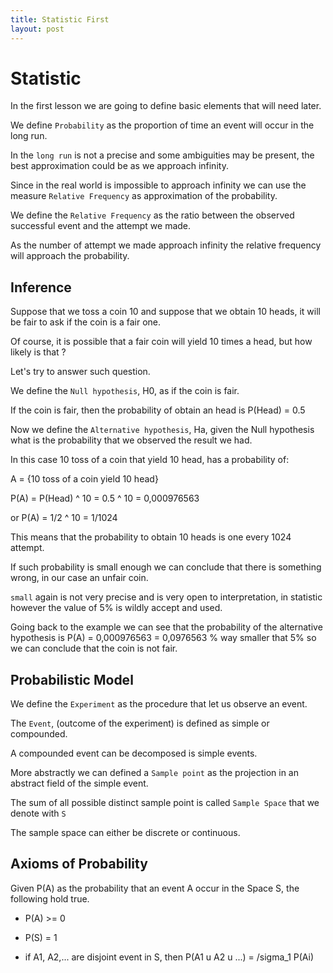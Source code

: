 ```yaml
---
title: Statistic First
layout: post
---
```


# Statistic

In the first lesson we are going to define basic elements that will need later.

We define `Probability` as the proportion of time an event will occur in the long run.

In the `long run` is not a precise and some ambiguities may be present, the best approximation could be as we approach infinity.

Since in the real world is impossible to approach infinity we can use the measure `Relative Frequency` as approximation of the probability.

We define the `Relative Frequency` as the ratio between the observed successful event and the attempt we made.

As the number of attempt we made approach infinity the relative frequency will approach the probability.

## Inference

Suppose that we toss a coin 10 and suppose that we obtain 10 heads, it will be fair to ask if the coin is a fair one.

Of course, it is possible that a fair coin will yield 10 times a head, but how likely is that ?

Let's try to answer such question.

We define the `Null hypothesis`, H0, as if the coin is fair.

If the coin is fair, then the probability of obtain an head is P(Head) = 0.5

Now we define the `Alternative hypothesis`, Ha, given the Null hypothesis what is the probability that we observed the result we had.

In this case 10 toss of a coin that yield 10 head, has a probability of:

A = {10 toss of a coin yield 10 head}

P(A) = P(Head) ^ 10 = 0.5 ^ 10 = 0,000976563

or P(A) = 1/2 ^ 10 = 1/1024

This means that the probability to obtain 10 heads is one every 1024 attempt.

If such probability is small enough we can conclude that there is something wrong, in our case an unfair coin.

`small` again is not very precise and is very open to interpretation, in statistic however the value of 5% is wildly accept and used.

Going back to the example we can see that the probability of the alternative hypothesis is P(A) = 0,000976563 = 0,0976563 % way smaller that 5% so we can conclude that the coin is not fair.

## Probabilistic Model

We define the `Experiment` as the procedure that let us observe an event.

The `Event`, (outcome of the experiment) is defined as simple or compounded.

A compounded event can be decomposed is simple events.

More abstractly we can defined a `Sample point` as the projection in an abstract field of the simple event.

The sum of all possible distinct sample point is called `Sample Space` that we denote with `S`

The sample space can either be discrete or continuous.

## Axioms of Probability

Given P(A) as the probability that an event A occur in the Space S, the following hold true.

* P(A) >= 0

* P(S) = 1

* if A1, A2,... are disjoint event in S, then P(A1 u A2 u ...) = /sigma_1 P(Ai)

